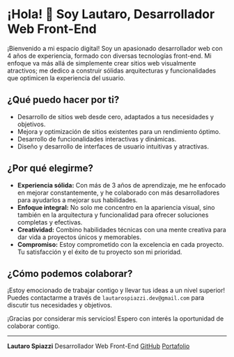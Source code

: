 # ¡Hola! :wave: Soy Lautaro, Desarrollador Web Front-End

¡Bienvenido a mi espacio digital! Soy un apasionado desarrollador web con 4 años de experiencia, formado con diversas tecnologías front-end. Mi enfoque va más allá de simplemente crear sitios web visualmente atractivos; me dedico a construir sólidas arquitecturas y funcionalidades que optimicen la experiencia del usuario.

## ¿Qué puedo hacer por ti?

- Desarrollo de sitios web desde cero, adaptados a tus necesidades y objetivos.
- Mejora y optimización de sitios existentes para un rendimiento óptimo.
- Desarrollo de funcionalidades interactivas y dinámicas.
- Diseño y desarrollo de interfaces de usuario intuitivas y atractivas.

## ¿Por qué elegirme?

- **Experiencia sólida:** Con más de 3 años de aprendizaje, me he enfocado en mejorar constantemente, y he colaborado con más desarrolladores para ayudarlos a mejorar sus habilidades.
- **Enfoque integral:** No solo me concentro en la apariencia visual, sino también en la arquitectura y funcionalidad para ofrecer soluciones completas y efectivas.
- **Creatividad:** Combino habilidades técnicas con una mente creativa para dar vida a proyectos únicos y memorables.
- **Compromiso:** Estoy comprometido con la excelencia en cada proyecto. Tu satisfacción y el éxito de tu proyecto son mi prioridad.

## ¿Cómo podemos colaborar?

¡Estoy emocionado de trabajar contigo y llevar tus ideas a un nivel superior! Puedes contactarme a través de `lautarospiazzi.dev@gmail.com` para discutir tus necesidades y objetivos.

¡Gracias por considerar mis servicios! Espero con interés la oportunidad de colaborar contigo.

---

**Lautaro Spiazzi**
Desarrollador Web Front-End
[GitHub](https://github.com/Hexpod604)
[Portafolio](https://lautaro-spiazzi.netlify.app)